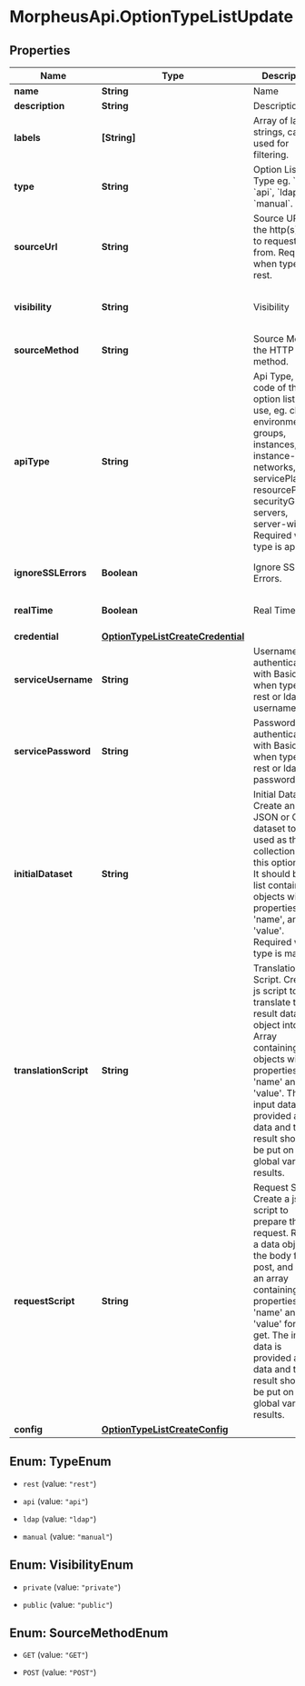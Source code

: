# MorpheusApi.OptionTypeListUpdate

## Properties

Name | Type | Description | Notes
------------ | ------------- | ------------- | -------------
**name** | **String** | Name | [optional] 
**description** | **String** | Description | [optional] 
**labels** | **[String]** | Array of label strings, can be used for filtering. | [optional] 
**type** | **String** | Option List Type eg. &#x60;rest&#x60;, &#x60;api&#x60;, &#x60;ldap&#x60; or &#x60;manual&#x60;. | [optional] [default to &#39;rest&#39;]
**sourceUrl** | **String** | Source URL, the http(s) URL to request data from. Required when type is rest. | [optional] 
**visibility** | **String** | Visibility | [optional] [default to &#39;private&#39;]
**sourceMethod** | **String** | Source Method, the HTTP method. | [optional] [default to &#39;GET&#39;]
**apiType** | **String** | Api Type, The code of the api option list to use, eg. clouds, environments, groups, instances, instance-wiki, networks, servicePlans, resourcePools, securityGroups, servers, server-wiki. Required when type is api. | [optional] 
**ignoreSSLErrors** | **Boolean** | Ignore SSL Errors. | [optional] [default to false]
**realTime** | **Boolean** | Real Time. | [optional] [default to false]
**credential** | [**OptionTypeListCreateCredential**](OptionTypeListCreateCredential.md) |  | [optional] 
**serviceUsername** | **String** | Username for authenticating with Basic Auth when type is rest or ldap username. | [optional] 
**servicePassword** | **String** | Password for authenticating with Basic Auth when type is rest or ldap password. | [optional] 
**initialDataset** | **String** | Initial Dataset. Create an initial JSON or CSV dataset to be used as the collection for this option list. It should be a list containing objects with properties &#39;name&#39;, and &#39;value&#39;. Required when type is manual. | [optional] 
**translationScript** | **String** | Translation Script. Create a js script to translate the result data object into an Array containing objects with properties &#39;name&#39; and &#39;value&#39;. The input data is provided as data and the result should be put on the global variable results. | [optional] 
**requestScript** | **String** | Request Script. Create a js script to prepare the request. Return a data object as the body for a post, and return an array containing properties &#39;name&#39; and &#39;value&#39; for a get. The input data is provided as data and the result should be put on the global variable results. | [optional] 
**config** | [**OptionTypeListCreateConfig**](OptionTypeListCreateConfig.md) |  | [optional] 



## Enum: TypeEnum


* `rest` (value: `"rest"`)

* `api` (value: `"api"`)

* `ldap` (value: `"ldap"`)

* `manual` (value: `"manual"`)





## Enum: VisibilityEnum


* `private` (value: `"private"`)

* `public` (value: `"public"`)





## Enum: SourceMethodEnum


* `GET` (value: `"GET"`)

* `POST` (value: `"POST"`)




